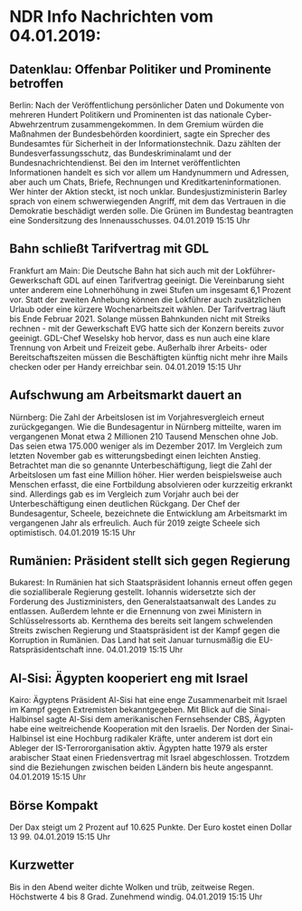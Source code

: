 # NDR Info Nachrichten vom 04.01.2019:


## Datenklau: Offenbar Politiker und Prominente betroffen
Berlin: Nach der Veröffentlichung persönlicher Daten und Dokumente von mehreren Hundert Politikern und Prominenten ist das nationale Cyber-Abwehrzentrum zusammengekommen. In dem Gremium würden die Maßnahmen der Bundesbehörden koordiniert, sagte ein Sprecher des Bundesamtes für Sicherheit in der Informationstechnik. Dazu zählten der Bundesverfassungsschutz, das Bundeskriminalamt und der Bundesnachrichtendienst. Bei den im Internet veröffentlichten Informationen handelt es sich vor allem um Handynummern und Adressen, aber auch um Chats, Briefe, Rechnungen und Kreditkarteninformationen. Wer hinter der Aktion steckt, ist noch unklar. Bundesjustizministerin Barley sprach von einem schwerwiegenden Angriff, mit dem das Vertrauen in die Demokratie beschädigt werden solle. Die Grünen im Bundestag beantragten eine Sondersitzung des Innenausschusses. 04.01.2019 15:15 Uhr 

## Bahn schließt Tarifvertrag mit GDL
Frankfurt am Main: Die Deutsche Bahn hat sich auch mit der Lokführer-Gewerkschaft GDL auf einen Tarifvertrag geeinigt. Die Vereinbarung sieht unter anderem eine Lohnerhöhung in zwei Stufen um insgesamt 6,1 Prozent vor. Statt der zweiten Anhebung können die Lokführer auch zusätzlichen Urlaub oder eine kürzere Wochenarbeitszeit wählen. Der Tarifvertrag läuft bis Ende Februar 2021. Solange müssen Bahnkunden nicht mit Streiks rechnen - mit der Gewerkschaft EVG hatte sich der Konzern bereits zuvor geeinigt. GDL-Chef Weselsky hob hervor, dass es nun auch eine klare Trennung von Arbeit und Freizeit gebe. Außerhalb ihrer Arbeits- oder Bereitschaftszeiten müssen die Beschäftigten künftig nicht mehr ihre Mails checken oder per Handy erreichbar sein. 04.01.2019 15:15 Uhr 

## Aufschwung am Arbeitsmarkt dauert an
Nürnberg: Die Zahl der Arbeitslosen ist im Vorjahresvergleich erneut zurückgegangen. Wie die Bundesagentur in Nürnberg mitteilte, waren im vergangenen Monat etwa 2 Millionen 210 Tausend Menschen ohne Job. Das seien etwa 175.000 weniger als im Dezember 2017. Im Vergleich zum letzten November gab es witterungsbedingt einen leichten Anstieg. Betrachtet man die so genannte Unterbeschäftigung, liegt die Zahl der Arbeitslosen um fast eine Million höher. Hier werden beispielsweise auch Menschen erfasst, die eine Fortbildung absolvieren oder kurzzeitig erkrankt sind. Allerdings gab es im Vergleich zum Vorjahr auch bei der Unterbeschäftigung einen deutlichen Rückgang. Der Chef der Bundesagentur, Scheele, bezeichnete die Entwicklung am Arbeitsmarkt im vergangenen Jahr als erfreulich. Auch für 2019 zeigte Scheele sich optimistisch. 04.01.2019 15:15 Uhr 

## Rumänien: Präsident stellt sich gegen Regierung
Bukarest: In Rumänien hat sich Staatspräsident Iohannis erneut offen gegen die sozialliberale Regierung gestellt. Iohannis widersetzte sich der Forderung des Justizministers, den Generalstaatsanwalt des Landes zu entlassen. Außerdem lehnte er die Ernennung von zwei Ministern in Schlüsselressorts ab. Kernthema des bereits seit langem schwelenden Streits zwischen Regierung und Staatspräsident ist der Kampf gegen die Korruption in Rumänien. Das Land hat seit Januar turnusmäßig die EU-Ratspräsidentschaft inne. 04.01.2019 15:15 Uhr 

## Al-Sisi: Ägypten kooperiert eng mit Israel
Kairo:	Ägyptens Präsident Al-Sisi hat eine enge Zusammenarbeit mit Israel im Kampf gegen Extremisten bekanntgegeben. Mit Blick auf die Sinai-Halbinsel sagte Al-Sisi dem amerikanischen Fernsehsender CBS, Ägypten habe eine weitreichende Kooperation mit den Israelis. Der Norden der Sinai-Halbinsel ist eine Hochburg radikaler Kräfte, unter anderem ist dort ein Ableger der IS-Terrororganisation aktiv. Ägypten hatte 1979 als erster arabischer Staat einen Friedensvertrag mit Israel abgeschlossen. Trotzdem sind die Beziehungen zwischen beiden Ländern bis heute angespannt. 04.01.2019 15:15 Uhr 

## Börse Kompakt
Der Dax steigt um 2 Prozent auf 10.625
Punkte. Der Euro kostet einen Dollar 13 99. 04.01.2019 15:15 Uhr 

## Kurzwetter
Bis in den Abend weiter dichte Wolken und trüb, zeitweise Regen. Höchstwerte 4 bis 8 Grad. Zunehmend windig. 04.01.2019 15:15 Uhr 
